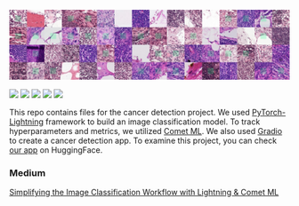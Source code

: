 ![](https://github.com/TirendazAcademy/Cancer-Detection-Project/blob/main/Images/pcam.jpg?raw=true)

[![](https://img.shields.io/badge/Python-0002A1?&style=plastic&logo=python&logoColor=white)]()
[![](https://img.shields.io/badge/Pytorch-FF1E00?&style=plastic&logo=pytorch&logoColor=white)]()
[![](https://img.shields.io/badge/PyTorchLightning-A31ACB?&style=plastic&logo=PyTorchLightning&logoColor=white)]()
[![](https://img.shields.io/badge/CometML-850000?&style=plastic&logo=comet&logoColor=white)]()
[![](https://img.shields.io/badge/Gradio-darkgreen?&style=plastic&logo=gradio&logoColor=white)]()

This repo contains files for the cancer detection project. We used [PyTorch-Lightning](https://lightning.ai/docs/pytorch/latest/) framework to build an image classification model. To track hyperparameters and metrics, we utilized [Comet ML](https://www.comet.com/site/). We also used [Gradio](https://gradio.app/) to create a cancer detection app. To examine this project, you can check [our app](https://huggingface.co/spaces/Tirendaz/Cancer-Detection) on HuggingFace.

### Medium 

[Simplifying the Image Classification Workflow with Lightning & Comet ML](https://medium.com/cometheartbeat/simplifying-the-image-classification-workflow-with-lightning-comet-ml-43d5c8cda3a8)
